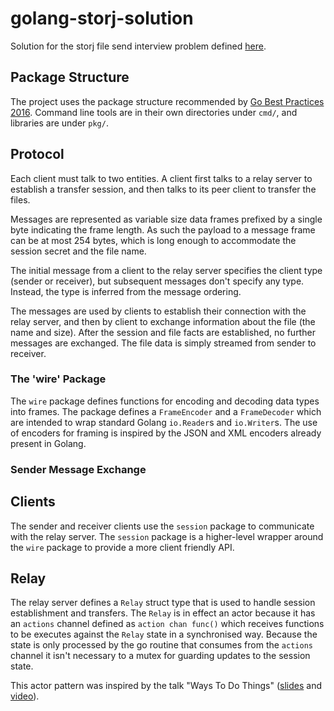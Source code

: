 # golang-storj-solution

Solution for the storj file send interview problem defined [here](https://gist.githubusercontent.com/jtolds/0cde4aa3e07b20d6a42686ad3bc9cb53).

## Package Structure

The project uses the package structure recommended by [Go Best Practices 2016](https://peter.bourgon.org/go-best-practices-2016/#repository-structure).
Command line tools are in their own directories under `cmd/`, and libraries are under `pkg/`.

## Protocol
Each client must talk to two entities. A client first talks to a relay server to establish a transfer session, 
and then talks to its peer client to transfer the files.

Messages are represented as variable size data frames prefixed by a single byte indicating the frame length.
As such the payload to a message frame can be at most 254 bytes, which is long enough to accommodate the session
secret and the file name.

The initial message from a client to the relay server specifies the client type (sender or receiver), but subsequent
messages don't specify any type. Instead, the type is inferred from the message ordering.

The messages are used by clients to establish their connection with the relay server, and then by client to exchange
information about the file (the name and size). After the session and file facts are established, no further messages
are exchanged. The file data is simply streamed from sender to receiver.

### The 'wire' Package
The `wire` package defines functions for encoding and decoding data types into frames. The package defines
a `FrameEncoder` and a `FrameDecoder` which are intended to wrap standard Golang `io.Reader`s and `io.Writer`s.
The use of encoders for framing is inspired by the JSON and XML encoders already present in Golang.

### Sender Message Exchange


## Clients
The sender and receiver clients use the `session` package to communicate with the relay server. The `session` package
is a higher-level wrapper around the `wire` package to provide a more client friendly API. 

## Relay
The relay server defines a `Relay` struct type that is used to handle session establishment and transfers. The
`Relay` is in effect an actor because it has an `actions` channel defined as `action chan func()` which receives 
functions to be executes against the `Relay` state in a synchronised way. Because the state is only processed by the
go routine that consumes from the `actions` channel it isn't necessary to a mutex for guarding updates to
the session state.

This actor pattern was inspired by the talk "Ways To Do Things"
 ([slides](https://speakerdeck.com/peterbourgon/ways-to-do-things) and [video](https://www.youtube.com/watch?v=LHe1Cb_Ud_M)).




